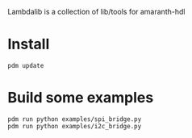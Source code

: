 Lambdalib is a collection of lib/tools for amaranth-hdl

Install
=======

```
pdm update
```

Build some examples
===================

```
pdm run python examples/spi_bridge.py
pdm run python examples/i2c_bridge.py
```

